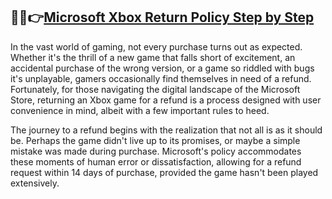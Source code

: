 <h2>🔴✅👉<a href="https://refundandreturn.com/xbox-return-policy-nz/">Microsoft Xbox Return Policy Step by Step</a></h2>
<p>In the vast world of gaming, not every purchase turns out as expected. Whether it's the thrill of a new game that falls short of excitement, an accidental purchase of the wrong version, or a game so riddled with bugs it's unplayable, gamers occasionally find themselves in need of a refund. Fortunately, for those navigating the digital landscape of the Microsoft Store, returning an Xbox game for a refund is a process designed with user convenience in mind, albeit with a few important rules to heed.</p>

<p>The journey to a refund begins with the realization that not all is as it should be. Perhaps the game didn't live up to its promises, or maybe a simple mistake was made during purchase. Microsoft's policy accommodates these moments of human error or dissatisfaction, allowing for a refund request within 14 days of purchase, provided the game hasn't been played extensively.</p>
